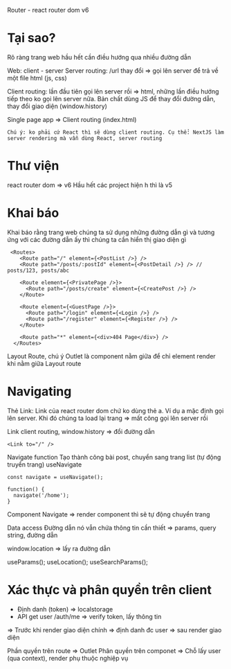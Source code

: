 Router - react router dom v6

# Tại sao?
Rõ ràng trang web hầu hết cần điều hướng qua nhiều đường dẫn

Web: client - server
Server routing: /url thay đổi => gọi lên server để trả về một file html (js, css)

Client routing: lần đầu tiên gọi lên server rồi => html, những lần điều hướng tiếp theo ko gọi lên server nữa. Bản chất dùng JS để thay đổi đường dẫn, thay đổi giao diện (window.history)

Single page app => Client routing (index.html)

`Chú ý: ko phải cứ React thì sẽ dùng client routing. Cụ thể: NextJS làm server rendering mà vẫn dùng React, server routing`

# Thư viện
react router dom => v6
Hầu hết các project hiện h thì là v5

# Khai báo
Khai báo rằng trang web chúng ta sử dụng những đường dẫn gì và tương ứng với các đường dẫn ấy thì chúng ta cần hiển thị giao diện gì

```
 <Routes>
    <Route path="/" element={<PostList />} />
    <Route path="/posts/:postId" element={<PostDetail />} /> // posts/123, posts/abc

    <Route element={<PrivatePage />}>
      <Route path="/posts/create" element={<CreatePost />} />
    </Route>

    <Route element={<GuestPage />}>
      <Route path="/login" element={<Login />} />
      <Route path="/register" element={<Register />} />
    </Route>
  
    <Route path="*" element={<div>404 Page</div>} />
  </Routes>
```
Layout Route, chú ý Outlet là component nằm giữa để chỉ element render khi nằm giữa Layout route

# Navigating
Thẻ Link:
Link của react router dom chứ ko dùng thẻ a. Ví dụ a mặc định gọi lên server. Khi đó chúng ta load lại trang => mất công gọi lên server rồi

Link client routing, window.history => đổi đường dẫn
```
<Link to="/" />
```

Navigate function
Tạo thành công bài post, chuyển sang trang list (tự động truyển trang)
useNavigate
```
const navigate = useNavigate();

function() {
  navigate('/home');
}
```
Component Navigate => render component thì sẽ tự động chuyển trang

Data access
Đường dẫn nó vẫn chứa thông tin cần thiết => params, query string, đường dẫn

window.location => lấy ra đường dẫn

useParams();
useLocation();
useSearchParams();

# Xác thực và phân quyền trên client
- Định danh (token) => localstorage
- API get user /auth/me => verify token, lấy thông tin

=> Trước khi render giao diện chính => định danh đc user => sau render giao diện

Phần quyền trên route => Outlet
Phân quyền trên componet => Chỗ lấy user (qua context), render phụ thuộc nghiệp vụ
